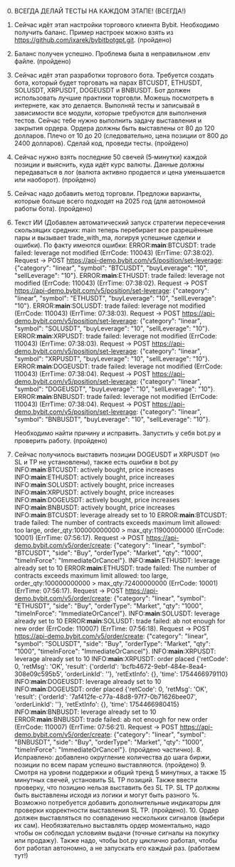 0. ВСЕГДА ДЕЛАЙ ТЕСТЫ НА КАЖДОМ ЭТАПЕ! (ВСЕГДА!)

1. Сейчас идёт этап настройки торгового клиента Bybit. Необходимо получить баланс.
   Пример настроек можно взять из https://github.com/ixarek/bybitbotgpt.git. (пройдено)

2. Баланс получен успешно. Проблема была в неправильном .env файле. (пройдено)

3. Сейчас идёт этап разработки торгового бота. Требуется создать бота, который будет торговать на парах BTCUSDT, ETHUSDT, SOLUSDT, XRPUSDT, DOGEUSDT и BNBUSDT. Бот должен использовать лучшие практики торговли. Можешь посмотреть в интернете, как это делается. Выполняй тесты и записывай в зависимости все модули, которые требуются для выполнения тестов. Сейчас тебе нужно выполнить задачу выставления и закрытия ордера. Ордера должны быть выставлены от 80 до 120 долларов. Плечо от 10 до 20 (следовательно, цена позиции от 800 до 2400 долларов). Сделай код, проведи тесты. (пройдено)

4. Сейчас нужно взять последние 50 свечей (5‑минутки) каждой позиции и выяснить, куда идёт курс валюты. Данные должны передаваться в лог (валюта активно продается и цена уменьшается или наоборот). (пройдено)

5. Сейчас надо добавить метод торговли. Предложи варианты, которые больше всего подходят на 2025 год (для автономной работы бота). (пройдено)

6. Текст ИИ (Добавлен автоматический запуск стратегии пересечения скользящих средних: main теперь перебирает все разрешённые пары и вызывает trade_with_ma, логируя успешные сделки и ошибки). По факту имеются ошибки:
   ERROR:__main__:BTCUSDT: trade failed: leverage not modified (ErrCode: 110043) (ErrTime: 07:38:02).
   Request → POST https://api-demo.bybit.com/v5/position/set-leverage: {"category": "linear", "symbol": "BTCUSDT", "buyLeverage": "10", "sellLeverage": "10"}.
   ERROR:__main__:ETHUSDT: trade failed: leverage not modified (ErrCode: 110043) (ErrTime: 07:38:02).
   Request → POST https://api-demo.bybit.com/v5/position/set-leverage: {"category": "linear", "symbol": "ETHUSDT", "buyLeverage": "10", "sellLeverage": "10"}.
   ERROR:__main__:SOLUSDT: trade failed: leverage not modified (ErrCode: 110043) (ErrTime: 07:38:03).
   Request → POST https://api-demo.bybit.com/v5/position/set-leverage: {"category": "linear", "symbol": "SOLUSDT", "buyLeverage": "10", "sellLeverage": "10"}.
   ERROR:__main__:XRPUSDT: trade failed: leverage not modified (ErrCode: 110043) (ErrTime: 07:38:03).
   Request → POST https://api-demo.bybit.com/v5/position/set-leverage: {"category": "linear", "symbol": "XRPUSDT", "buyLeverage": "10", "sellLeverage": "10"}.
   ERROR:__main__:DOGEUSDT: trade failed: leverage not modified (ErrCode: 110043) (ErrTime: 07:38:04).
   Request → POST https://api-demo.bybit.com/v5/position/set-leverage: {"category": "linear", "symbol": "DOGEUSDT", "buyLeverage": "10", "sellLeverage": "10"}.
   ERROR:__main__:BNBUSDT: trade failed: leverage not modified (ErrCode: 110043) (ErrTime: 07:38:04).
   Request → POST https://api-demo.bybit.com/v5/position/set-leverage: {"category": "linear", "symbol": "BNBUSDT", "buyLeverage": "10", "sellLeverage": "10"}.

   Необходимо найти причину и исправить. Запустить у себя bot.py и проверить работу. (пройдено)

7. Сейчас получилось выставить позиции DOGEUSDT и XRPUSDT (но SL и TP не установлены), также есть ошибки в bot.py
   INFO:__main__:BTCUSDT: actively bought, price increases
   INFO:__main__:ETHUSDT: actively bought, price increases
   INFO:__main__:SOLUSDT: actively bought, price increases
   INFO:__main__:XRPUSDT: actively bought, price increases
   INFO:__main__:DOGEUSDT: actively bought, price increases
   INFO:__main__:BNBUSDT: actively bought, price increases
   INFO:__main__:BTCUSDT: leverage already set to 10
   ERROR:__main__:BTCUSDT: trade failed: The number of contracts exceeds maximum limit allowed: too large, order_qty:100000000000 > max_qty:11900000000 (ErrCode: 10001) (ErrTime: 07:56:17).
   Request → POST https://api-demo.bybit.com/v5/order/create: {"category": "linear", "symbol": "BTCUSDT", "side": "Buy", "orderType": "Market", "qty": "1000", "timeInForce": "ImmediateOrCancel"}.
   INFO:__main__:ETHUSDT: leverage already set to 10
   ERROR:__main__:ETHUSDT: trade failed: The number of contracts exceeds maximum limit allowed: too large, order_qty:100000000000 > max_qty:72400000000 (ErrCode: 10001) (ErrTime: 07:56:17).
   Request → POST https://api-demo.bybit.com/v5/order/create: {"category": "linear", "symbol": "ETHUSDT", "side": "Buy", "orderType": "Market", "qty": "1000", "timeInForce": "ImmediateOrCancel"}.
   INFO:__main__:SOLUSDT: leverage already set to 10
   ERROR:__main__:SOLUSDT: trade failed: ab not enough for new order (ErrCode: 110007) (ErrTime: 07:56:18).
   Request → POST https://api-demo.bybit.com/v5/order/create: {"category": "linear", "symbol": "SOLUSDT", "side": "Buy", "orderType": "Market", "qty": "1000", "timeInForce": "ImmediateOrCancel"}.
   INFO:__main__:XRPUSDT: leverage already set to 10
   INFO:__main__:XRPUSDT: order placed {'retCode': 0, 'retMsg': 'OK', 'result': {'orderId': 'bcfb4672-9ebf-484e-8ea4-308e09c595b5', 'orderLinkId': ''}, 'retExtInfo': {}, 'time': 1754466979110}
   INFO:__main__:DOGEUSDT: leverage already set to 10
   INFO:__main__:DOGEUSDT: order placed {'retCode': 0, 'retMsg': 'OK', 'result': {'orderId': '7af412fe-c77a-48d8-97f7-0b71626bee07', 'orderLinkId': ''}, 'retExtInfo': {}, 'time': 1754466980415}
   INFO:__main__:BNBUSDT: leverage already set to 10
   ERROR:__main__:BNBUSDT: trade failed: ab not enough for new order (ErrCode: 110007) (ErrTime: 07:56:21).
   Request → POST https://api-demo.bybit.com/v5/order/create: {"category": "linear", "symbol": "BNBUSDT", "side": "Buy", "orderType": "Market", "qty": "1000", "timeInForce": "ImmediateOrCancel"}. (пройдено частично).
   8. Исправлено: добавлено округление количества до шага биржи, позиции по всем парам успешно выставляются. (пройдено)
   9. Смотря на уровни поддержки и общий тренд 5 минутных, а также 15 минутных свечей, установить SL TP позиций. Также ввести проверку, что позицию нельзя выставить без SL TP. SL TP должны быть выставлены исходя из логики и могут быть разного %. Возможно потребуется добавить дополнительные индикаторы для проверки корректности выставления SL TP. (пройдено).
   10. Ордер должен выставляться по совпадению нескольких сигналов (выбери их сам). Необязяательно выставлять ордер моментально, надо чтобы он соблюдал условиям выдачи (точные сигналы на покупку или продажу). Также надо, чтобы bot.py циклично работал, чтобы бот работал автономно, а не запускать его каждый раз. (работаем тут!)
